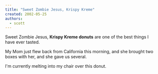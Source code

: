```yaml
---
title: "Sweet Zombie Jesus, Krispy Kreme"
created: 2002-05-25
authors:
  - scott
---
```


Sweet Zombie Jesus, **Krispy Kreme donuts** are one of the best things I have ever tasted.

My Mom just flew back from California this morning, and she brought two boxes with her, and she gave us several.

I'm currently melting into my chair over this donut.
